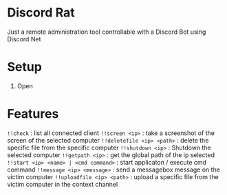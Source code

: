 # Discord Rat

Just a remote administration tool controllable with a Discord Bot using Discord.Net

# Setup

1. Open 

# Features

`!!check` : list all connected client
`!!screen <ip>` : take a screenshot of the screen of the selected computer
`!!deletefile <ip> <path>` : delete the specific file from the specific computer
`!!shutdown <ip>` : Shutdown the selected computer
`!!getpath <ip>` : get the global path of the ip selected
`!!start <ip> <name> | <cmd command>` : start applicaton / execute cmd command
`!!message <ip> <message>` : send a messagebox message on the victim computer
`!!uploadfile <ip> <path>` : upload a specific file from the victim computer in the context channel

